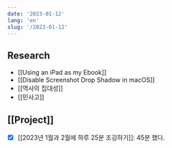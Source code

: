 ```yaml
---
date: '2023-01-12'
lang: 'en'
slug: '/2023-01-12'
---
```


## Research

- [[Using an iPad as my Ebook]]
- [[Disable Screenshot Drop Shadow in macOS]]
- [[역사의 집대성]]
- [[민사고]]

## [[Project]]

- [x] [[2023년 1월과 2월에 하루 25분 조깅하기]]: 45분 했다.
